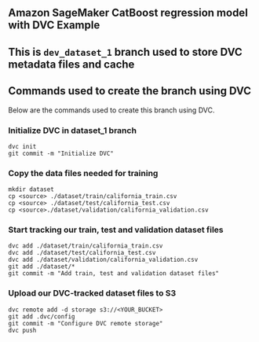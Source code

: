 ## Amazon SageMaker CatBoost regression model with DVC Example
## This is `dev_dataset_1` branch used to store DVC metadata files and cache

## Commands used to create the branch using DVC
Below are the commands used to create this branch using DVC.

### Initialize DVC in dataset_1 branch
```console
dvc init
git commit -m "Initialize DVC"
```

### Copy the data files needed for training 
```console
mkdir dataset
cp <source> ./dataset/train/california_train.csv
cp <source> ./dataset/test/california_test.csv  
cp <source>./dataset/validation/california_validation.csv 
```

### Start tracking our train, test and validation dataset files
```console
dvc add ./dataset/train/california_train.csv
dvc add ./dataset/test/california_test.csv 
dvc add ./dataset/validation/california_validation.csv
git add ./dataset/*
git commit -m "Add train, test and validation dataset files"
```

### Upload our DVC-tracked dataset files to S3
```console
dvc remote add -d storage s3://<YOUR_BUCKET>
git add .dvc/config
git commit -m "Configure DVC remote storage"
dvc push
```
